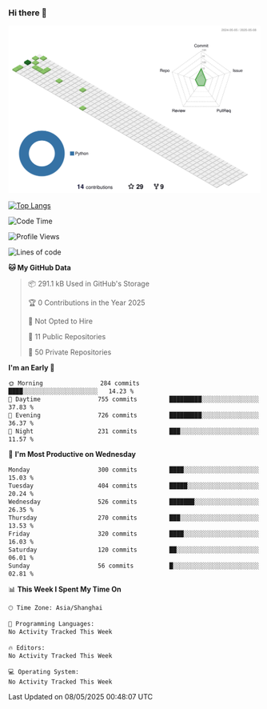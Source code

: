 ### Hi there 👋

![](./profile-3d-contrib/profile-green-animate.svg)

 

[![Top Langs](https://github-readme-stats.vercel.app/api/top-langs/?username=fly2tomato)](https://github.com/anuraghazra/github-readme-stats)


 

<!--START_SECTION:waka-->
![Code Time](http://img.shields.io/badge/Code%20Time-5%20hrs%2042%20mins-blue)

![Profile Views](http://img.shields.io/badge/Profile%20Views-0-blue)

![Lines of code](https://img.shields.io/badge/From%20Hello%20World%20I%27ve%20Written-523.6%20thousand%20lines%20of%20code-blue)

**🐱 My GitHub Data** 

> 📦 291.1 kB Used in GitHub's Storage 
 > 
> 🏆 0 Contributions in the Year 2025
 > 
> 🚫 Not Opted to Hire
 > 
> 📜 11 Public Repositories 
 > 
> 🔑 50 Private Repositories 
 > 
**I'm an Early 🐤** 

```text
🌞 Morning                284 commits         ████░░░░░░░░░░░░░░░░░░░░░   14.23 % 
🌆 Daytime                755 commits         █████████░░░░░░░░░░░░░░░░   37.83 % 
🌃 Evening                726 commits         █████████░░░░░░░░░░░░░░░░   36.37 % 
🌙 Night                  231 commits         ███░░░░░░░░░░░░░░░░░░░░░░   11.57 % 
```
📅 **I'm Most Productive on Wednesday** 

```text
Monday                   300 commits         ████░░░░░░░░░░░░░░░░░░░░░   15.03 % 
Tuesday                  404 commits         █████░░░░░░░░░░░░░░░░░░░░   20.24 % 
Wednesday                526 commits         ███████░░░░░░░░░░░░░░░░░░   26.35 % 
Thursday                 270 commits         ███░░░░░░░░░░░░░░░░░░░░░░   13.53 % 
Friday                   320 commits         ████░░░░░░░░░░░░░░░░░░░░░   16.03 % 
Saturday                 120 commits         ██░░░░░░░░░░░░░░░░░░░░░░░   06.01 % 
Sunday                   56 commits          █░░░░░░░░░░░░░░░░░░░░░░░░   02.81 % 
```


📊 **This Week I Spent My Time On** 

```text
🕑︎ Time Zone: Asia/Shanghai

💬 Programming Languages: 
No Activity Tracked This Week

🔥 Editors: 
No Activity Tracked This Week

💻 Operating System: 
No Activity Tracked This Week
```


 Last Updated on 08/05/2025 00:48:07 UTC
<!--END_SECTION:waka-->
